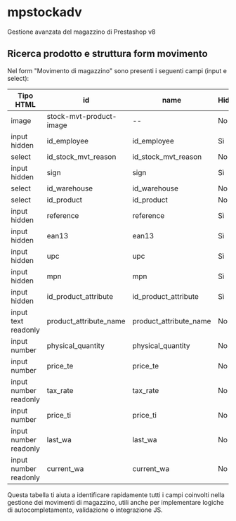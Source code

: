 # mpstockadv

Gestione avanzata del magazzino di Prestashop v8

## Ricerca prodotto e struttura form movimento

Nel form "Movimento di magazzino" sono presenti i seguenti campi (input e select):

<table>
  <thead>
    <tr>
      <th>Tipo HTML</th>
      <th>id</th>
      <th>name</th>
      <th>Hidden</th>
    </tr>
  </thead>
  <tbody>
    <tr><td>image</td><td>stock-mvt-product-image</td><td>--</td><td>No</td></tr>
    <tr><td>input hidden</td><td>id_employee</td><td>id_employee</td><td>Sì</td></tr>
    <tr><td>select</td><td>id_stock_mvt_reason</td><td>id_stock_mvt_reason</td><td>No</td></tr>
    <tr><td>input hidden</td><td>sign</td><td>sign</td><td>Sì</td></tr>
    <tr><td>select</td><td>id_warehouse</td><td>id_warehouse</td><td>No</td></tr>
    <tr><td>select</td><td>id_product</td><td>id_product</td><td>No</td></tr>
    <tr><td>input hidden</td><td>reference</td><td>reference</td><td>Sì</td></tr>
    <tr><td>input hidden</td><td>ean13</td><td>ean13</td><td>Sì</td></tr>
    <tr><td>input hidden</td><td>upc</td><td>upc</td><td>Sì</td></tr>
    <tr><td>input hidden</td><td>mpn</td><td>mpn</td><td>Sì</td></tr>
    <tr><td>input hidden</td><td>id_product_attribute</td><td>id_product_attribute</td><td>Sì</td></tr>
    <tr><td>input text readonly</td><td>product_attribute_name</td><td>product_attribute_name</td><td>No</td></tr>
    <tr><td>input number</td><td>physical_quantity</td><td>physical_quantity</td><td>No</td></tr>
    <tr><td>input number</td><td>price_te</td><td>price_te</td><td>No</td></tr>
    <tr><td>input number readonly</td><td>tax_rate</td><td>tax_rate</td><td>No</td></tr>
    <tr><td>input number</td><td>price_ti</td><td>price_ti</td><td>No</td></tr>
    <tr><td>input number readonly</td><td>last_wa</td><td>last_wa</td><td>No</td></tr>
    <tr><td>input number readonly</td><td>current_wa</td><td>current_wa</td><td>No</td></tr>
  </tbody>
</table>

Questa tabella ti aiuta a identificare rapidamente tutti i campi coinvolti nella gestione dei movimenti di magazzino, utili anche per implementare logiche di autocompletamento, validazione o integrazione JS.
